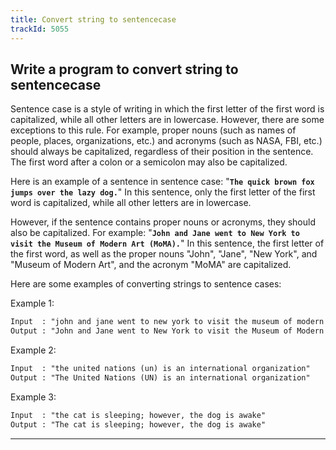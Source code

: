 ```yaml
---
title: Convert string to sentencecase
trackId: 5055
---
```


## Write a program to convert string to sentencecase

Sentence case is a style of writing in which the first letter of the first word is capitalized, while all other letters are in lowercase. However, there are some exceptions to this rule. For example, proper nouns (such as names of people, places, organizations, etc.) and acronyms (such as NASA, FBI, etc.) should always be capitalized, regardless of their position in the sentence. The first word after a colon or a semicolon may also be capitalized.

Here is an example of a sentence in sentence case: "**`The quick brown fox jumps over the lazy dog.`**" In this sentence, only the first letter of the first word is capitalized, while all other letters are in lowercase.

However, if the sentence contains proper nouns or acronyms, they should also be capitalized. For example: "**`John and Jane went to New York to visit the Museum of Modern Art (MoMA).`**" In this sentence, the first letter of the first word, as well as the proper nouns "John", "Jane", "New York", and "Museum of Modern Art", and the acronym "MoMA" are capitalized.

Here are some examples of converting strings to sentence cases:

Example 1:

```txt
Input  : "john and jane went to new york to visit the museum of modern art (moma)"
Output : "John and Jane went to New York to visit the Museum of Modern Art (MoMA)"
```

Example 2:

```txt
Input  : "the united nations (un) is an international organization"
Output : "The United Nations (UN) is an international organization"
```

Example 3:

```txt
Input  : "the cat is sleeping; however, the dog is awake"
Output : "The cat is sleeping; however, the dog is awake"
```

---
